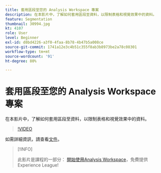 ```yaml
---
title: 套用區段至您的 Analysis Workspace 專案
description: 在本影片中，了解如何套用區段至資料，以限制表格和視覺效果中的資料。
feature: Segmentation
thumbnail: 30994.jpg
kt: 4107
role: User
level: Beginner
exl-id: d8bd4226-a3f0-4faa-8b78-4b47b5a008ce
source-git-commit: 1741a12e3c4b51c355f8ab3b8973be2a78c08301
workflow-type: tm+mt
source-wordcount: '91'
ht-degree: 80%

---
```


# 套用區段至您的 Analysis Workspace 專案

在本影片中，了解如何套用區段至資料，以限制表格和視覺效果中的資料。

>[!VIDEO](https://video.tv.adobe.com/v/30994/?quality=12)

如需詳細資訊，請查看[文件](https://experienceleague.adobe.com/docs/analytics/components/segmentation/segmentation-workflow/t-seg-apply.html?lang=zh-Hant)。

>[!INFO]
>
> 此影片是課程的一部分： [開始使用Analysis Workspace](https://experienceleague.adobe.com/?recommended=Analytics-U-1-2020.1.workspace)，免費提供Experience League!
